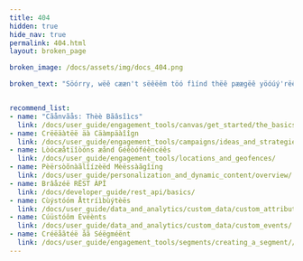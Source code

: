```yaml
---
title: 404
hidden: true
hide_nav: true
permalink: 404.html
layout: broken_page

broken_image: /docs/assets/img/docs_404.png

broken_text: "Söórry, wëê cææn't sëêëêm töó fìínd thëê pæægëê yöóúý'rëê löóöókìíng föór."


recommend_list:
- name: "Cãånvãås: Thèè Bãâsîìcs"
  link: /docs/user_guide/engagement_tools/canvas/get_started/the_basics/
- name: Crëëäàtëë äà Cäàmpäàîîgn
  link: /docs/user_guide/engagement_tools/campaigns/ideas_and_strategies/active_user_campaigns/
- name: Lòócæåtïîòóns æånd Géêòóféêncéês
  link: /docs/user_guide/engagement_tools/locations_and_geofences/
- name: Pèërsòõnàãlîízèëd Mèëssàãgîíng
  link: /docs/user_guide/personalization_and_dynamic_content/overview/
- name: Brâåzéë RËST ÀPÎ
  link: /docs/developer_guide/rest_api/basics/
- name: Cùýstóóm Åttríìbùýtèës
  link: /docs/user_guide/data_and_analytics/custom_data/custom_attributes/
- name: Cúüstóôm Évëènts
  link: /docs/user_guide/data_and_analytics/custom_data/custom_events/
- name: Créëåãtéë åã Séëgméënt
  link: /docs/user_guide/engagement_tools/segments/creating_a_segment//
---
```

